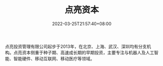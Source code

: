 ﻿---
weight: 
title: "点亮资本"
description: "点亮投资管理有限公司起步于2013年，在北京、上海、武汉、深圳均有分支机构"
date: 2022-03-25T21:57:40+08:00
lastmod: 2022-03-25T16:45:40+08:00
draft: false
authors: ["Metabd"]
featuredImage: "dianliangziben.jpg"
link: ""
tags: ["投资机构","点亮资本"]
categories: ["navigation"]
navigation: ["投资机构"]
lightgallery: true
toc: true
pinned: false
recommend: false
recommend1: false
---
点亮投资管理有限公司起步于2013年，在北京、上海、武汉、深圳均有分支机构。点亮资本侧重于种子期、高速成长期的早期投资，主要专注与机器人及人工智能、智能硬件、移动互联网、移动医疗等领域。

